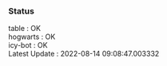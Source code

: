 ### Status


table : OK  
hogwarts : OK  
icy-bot : OK  
Latest Update : 2022-08-14 09:08:47.003332
